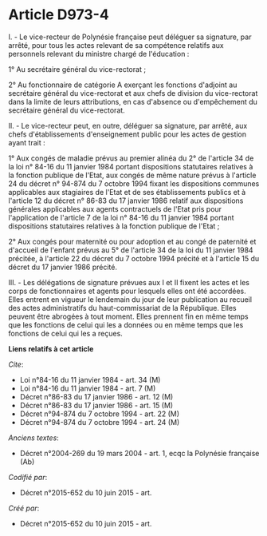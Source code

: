 # Article D973-4

I. - Le vice-recteur de Polynésie française peut déléguer sa signature, par arrêté, pour tous les actes relevant de sa
compétence relatifs aux personnels relevant du ministre chargé de l'éducation :

1° Au secrétaire général du vice-rectorat ;

2° Au fonctionnaire de catégorie A exerçant les fonctions d'adjoint au secrétaire général du vice-rectorat et aux chefs de
division du vice-rectorat dans la limite de leurs attributions, en cas d'absence ou d'empêchement du secrétaire général du
vice-rectorat.

II. - Le vice-recteur peut, en outre, déléguer sa signature, par arrêté, aux chefs d'établissements d'enseignement public
pour les actes de gestion ayant trait :

1° Aux congés de maladie prévus au premier alinéa du 2° de l'article 34 de la loi n° 84-16 du 11 janvier 1984 portant
dispositions statutaires relatives à la fonction publique de l'Etat, aux congés de même nature prévus à l'article 24 du
décret n° 94-874 du 7 octobre 1994 fixant les dispositions communes applicables aux stagiaires de l'Etat et de ses
établissements publics et à l'article 12 du décret n° 86-83 du 17 janvier 1986 relatif aux dispositions générales applicables
aux agents contractuels de l'Etat pris pour l'application de l'article 7 de la loi n° 84-16 du 11 janvier 1984 portant
dispositions statutaires relatives à la fonction publique de l'Etat ;

2° Aux congés pour maternité ou pour adoption et au congé de paternité et d'accueil de l'enfant prévus au 5° de l'article 34
de la loi du 11 janvier 1984 précitée, à l'article 22 du décret du 7 octobre 1994 précité et à l'article 15 du décret du 17
janvier 1986 précité.

III. - Les délégations de signature prévues aux I et II fixent les actes et les corps de fonctionnaires et agents pour
lesquels elles ont été accordées. Elles entrent en vigueur le lendemain du jour de leur publication au recueil des actes
administratifs du haut-commissariat de la République. Elles peuvent être abrogées à tout moment. Elles prennent fin en même
temps que les fonctions de celui qui les a données ou en même temps que les fonctions de celui qui les a reçues.

**Liens relatifs à cet article**

_Cite_:

  - Loi n°84-16 du 11 janvier 1984 - art. 34 (M)
  - Loi n°84-16 du 11 janvier 1984 - art. 7 (M)
  - Décret n°86-83 du 17 janvier 1986 - art. 12 (M)
  - Décret n°86-83 du 17 janvier 1986 - art. 15 (M)
  - Décret n°94-874 du 7 octobre 1994 - art. 22 (M)
  - Décret n°94-874 du 7 octobre 1994 - art. 24 (M)

_Anciens textes_:

  - Décret n°2004-269 du 19 mars 2004 - art. 1, ecqc la Polynésie française  (Ab)

_Codifié par_:

  - Décret n°2015-652 du 10 juin 2015 - art.

_Créé par_:

  - Décret n°2015-652 du 10 juin 2015 - art.
